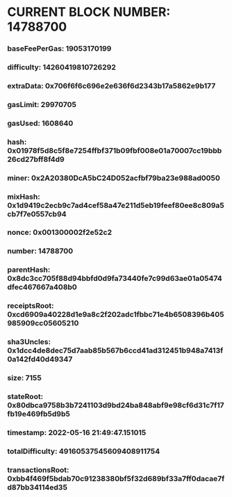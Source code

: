 # CURRENT BLOCK NUMBER: 14788700

### baseFeePerGas: 19053170199
### difficulty: 14260419810726292
### extraData: 0x706f6f6c696e2e636f6d2343b17a5862e9b177
### gasLimit: 29970705
### gasUsed: 1608640
### hash: 0x01978f5d8c5f8e7254ffbf371b09fbf008e01a70007cc19bbb26cd27bff8f4d9
### miner: 0x2A20380DcA5bC24D052acfbf79ba23e988ad0050
### mixHash: 0x1d9419c2ecb9c7ad4cef58a47e211d5eb19feef80ee8c809a5cb7f7e0557cb94
### nonce: 0x001300002f2e52c2
### number: 14788700
### parentHash: 0x8dc3cc705f88d94bbfd0d9fa73440fe7c99d63ae01a05474dfec467667a408b0
### receiptsRoot: 0xcd6909a40228d1e9a8c2f202adc1fbbc71e4b6508396b405985909cc05605210
### sha3Uncles: 0x1dcc4de8dec75d7aab85b567b6ccd41ad312451b948a7413f0a142fd40d49347
### size: 7155
### stateRoot: 0x80dbca9758b3b7241103d9bd24ba848abf9e98cf6d31c7f17fb19e469fb5d9b5
### timestamp: 2022-05-16 21:49:47.151015
### totalDifficulty: 49160537545609408911754
### transactionsRoot: 0xbb4f469f5bdab70c91238380bf5f32d689bf33a7ff0dacae7fd87bb34114ed35
